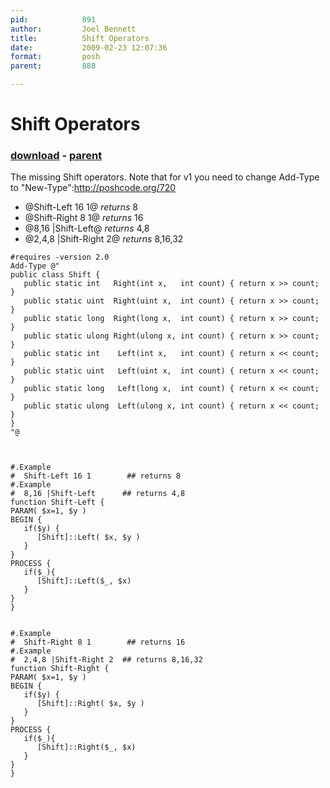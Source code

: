 ```yaml
---
pid:            891
author:         Joel Bennett
title:          Shift Operators
date:           2009-02-23 12:07:36
format:         posh
parent:         888

---
```


# Shift Operators

### [download](Scripts\891.ps1) - [parent](Scripts\888.md)

The missing Shift operators. Note that for v1 you need to change Add-Type to "New-Type":http://poshcode.org/720

* @Shift-Left 16 1@ *returns* 8
* @Shift-Right 8 1@ *returns* 16
* @8,16 |Shift-Left@ *returns* 4,8
* @2,4,8 |Shift-Right 2@ *returns* 8,16,32


```posh
#requires -version 2.0
Add-Type @"
public class Shift {
   public static int   Right(int x,   int count) { return x >> count; }
   public static uint  Right(uint x,  int count) { return x >> count; }
   public static long  Right(long x,  int count) { return x >> count; }
   public static ulong Right(ulong x, int count) { return x >> count; }
   public static int    Left(int x,   int count) { return x << count; }
   public static uint   Left(uint x,  int count) { return x << count; }
   public static long   Left(long x,  int count) { return x << count; }
   public static ulong  Left(ulong x, int count) { return x << count; }
}                    
"@



#.Example 
#  Shift-Left 16 1        ## returns 8
#.Example 
#  8,16 |Shift-Left      ## returns 4,8
function Shift-Left {
PARAM( $x=1, $y )
BEGIN {
   if($y) {
      [Shift]::Left( $x, $y )
   }
}
PROCESS {
   if($_){
      [Shift]::Left($_, $x)
   }
}
}


#.Example 
#  Shift-Right 8 1        ## returns 16
#.Example 
#  2,4,8 |Shift-Right 2  ## returns 8,16,32
function Shift-Right {
PARAM( $x=1, $y )
BEGIN {
   if($y) {
      [Shift]::Right( $x, $y )
   }
}
PROCESS {
   if($_){
      [Shift]::Right($_, $x)
   }
}
}
```
